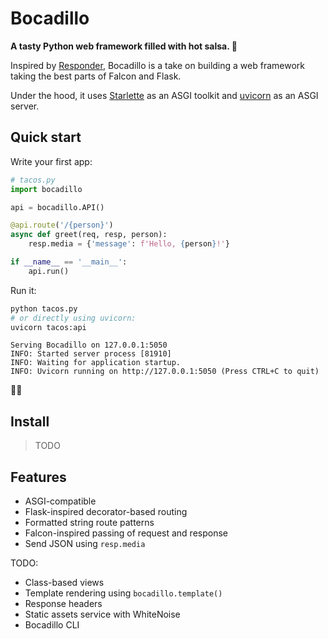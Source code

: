 # Bocadillo

**A tasty Python web framework filled with hot salsa. 🌮**

Inspired by [Responder](http://python-responder.org), Bocadillo is a take on building a web framework taking the best parts of Falcon and Flask.

Under the hood, it uses [Starlette](https://www.starlette.io) as an ASGI toolkit and [uvicorn](https://www.uvicorn.org) as an ASGI server.

## Quick start

Write your first app:

```python
# tacos.py
import bocadillo

api = bocadillo.API()

@api.route('/{person}')
async def greet(req, resp, person):
    resp.media = {'message': f'Hello, {person}!'}

if __name__ == '__main__':
    api.run()
```

Run it:

```bash
python tacos.py
# or directly using uvicorn:
uvicorn tacos:api
```

```
Serving Bocadillo on 127.0.0.1:5050
INFO: Started server process [81910]
INFO: Waiting for application startup.
INFO: Uvicorn running on http://127.0.0.1:5050 (Press CTRL+C to quit)
```

🌯💥

## Install

> TODO

## Features

- ASGI-compatible
- Flask-inspired decorator-based routing
- Formatted string route patterns
- Falcon-inspired passing of request and response
- Send JSON using `resp.media`

TODO:

- Class-based views
- Template rendering using `bocadillo.template()`
- Response headers
- Static assets service with WhiteNoise
- Bocadillo CLI
